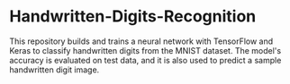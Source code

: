 # Handwritten-Digits-Recognition
This repository builds and trains a neural network with TensorFlow and Keras to classify handwritten digits from the MNIST dataset. The model's accuracy is evaluated on test data, and it is also used to predict a sample handwritten digit image.
